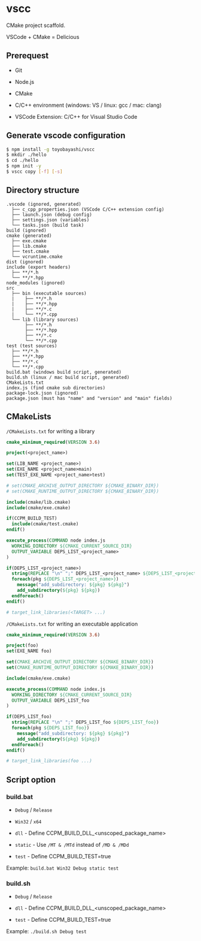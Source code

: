 # vscc

CMake project scaffold.

VSCode + CMake = Delicious

## Prerequest

* Git

* Node.js

* CMake

* C/C++ environment (windows: VS / linux: gcc / mac: clang)

* VSCode Extension: C/C++ for Visual Studio Code

## Generate vscode configuration

``` bash
$ npm install -g toyobayashi/vscc
$ mkdir ./hello
$ cd ./hello
$ npm init -y
$ vscc copy [-f] [-s]
```

## Directory structure

```
.vscode (ignored, generated)
  ├── c_cpp_properties.json (VSCode C/C++ extension config)
  ├── launch.json (debug config)
  ├── settings.json (variables)
  └── tasks.json (build task)
build (ignored)
cmake (generated)
  ├── exe.cmake
  ├── lib.cmake
  ├── test.cmake
  └── vcruntime.cmake
dist (ignored)
include (export headers)
  ├── **/*.h
  └── **/*.hpp
node_modules (ignored)
src
  ├── bin (executable sources)
  |    ├── **/*.h
  |    ├── **/*.hpp
  |    ├── **/*.c
  |    └── **/*.cpp
  └── lib (library sources)
       ├── **/*.h
       ├── **/*.hpp
       ├── **/*.c
       └── **/*.cpp
test (test sources)
  ├── **/*.h
  ├── **/*.hpp
  ├── **/*.c
  └── **/*.cpp
build.bat (windows build script, generated)
build.sh (linux / mac build script, generated)
CMakeLists.txt
index.js (find cmake sub directories)
package-lock.json (ignored)
package.json (must has "name" and "version" and "main" fields)
```

## CMakeLists

`/CMakeLists.txt` for writing a library

``` cmake
cmake_minimum_required(VERSION 3.6)

project(<project_name>)

set(LIB_NAME <project_name>)
set(EXE_NAME <project_name>main)
set(TEST_EXE_NAME <project_name>test)

# set(CMAKE_ARCHIVE_OUTPUT_DIRECTORY ${CMAKE_BINARY_DIR})
# set(CMAKE_RUNTIME_OUTPUT_DIRECTORY ${CMAKE_BINARY_DIR})

include(cmake/lib.cmake)
include(cmake/exe.cmake)

if(CCPM_BUILD_TEST)
  include(cmake/test.cmake)
endif()

execute_process(COMMAND node index.js
  WORKING_DIRECTORY ${CMAKE_CURRENT_SOURCE_DIR}
  OUTPUT_VARIABLE DEPS_LIST_<project_name>
)

if(DEPS_LIST_<project_name>)
  string(REPLACE "\n" ";" DEPS_LIST_<project_name> ${DEPS_LIST_<project_name>})
  foreach(pkg ${DEPS_LIST_<project_name>})
    message("add_subdirectory: ${pkg} ${pkg}")
    add_subdirectory(${pkg} ${pkg})
  endforeach()
endif()

# target_link_libraries(<TARGET> ...)
```

`/CMakeLists.txt` for writing an executable application

``` cmake
cmake_minimum_required(VERSION 3.6)

project(foo)
set(EXE_NAME foo)

set(CMAKE_ARCHIVE_OUTPUT_DIRECTORY ${CMAKE_BINARY_DIR})
set(CMAKE_RUNTIME_OUTPUT_DIRECTORY ${CMAKE_BINARY_DIR})

include(cmake/exe.cmake)

execute_process(COMMAND node index.js
  WORKING_DIRECTORY ${CMAKE_CURRENT_SOURCE_DIR}
  OUTPUT_VARIABLE DEPS_LIST_foo
)

if(DEPS_LIST_foo)
  string(REPLACE "\n" ";" DEPS_LIST_foo ${DEPS_LIST_foo})
  foreach(pkg ${DEPS_LIST_foo})
    message("add_subdirectory: ${pkg} ${pkg}")
    add_subdirectory(${pkg} ${pkg})
  endforeach()
endif()

# target_link_libraries(foo ...)
```

## Script option

### build.bat

* `Debug` / `Release`

* `Win32` / `x64`

* `dll` - Define CCPM_BUILD_DLL_\<unscoped_package_name\>

* `static` - Use `/MT & /MTd` instead of `/MD & /MDd`

* `test` - Define CCPM_BUILD_TEST=true

Example: `build.bat Win32 Debug static test`

### build.sh

* `Debug` / `Release`

* `dll` - Define CCPM_BUILD_DLL_\<unscoped_package_name\>

* `test` - Define CCPM_BUILD_TEST=true

Example: `./build.sh Debug test`
